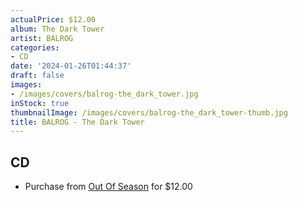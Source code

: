 ```yaml
---
actualPrice: $12.00
album: The Dark Tower
artist: BALROG
categories:
- CD
date: '2024-01-26T01:44:37'
draft: false
images:
- /images/covers/balrog-the_dark_tower.jpg
inStock: true
thumbnailImage: /images/covers/balrog-the_dark_tower-thumb.jpg
title: BALROG - The Dark Tower
---
```


## CD
* Purchase from [Out Of Season](https://www.outofseasonlabel.com/products/balrog-the-dark-tower-cd) for $12.00
